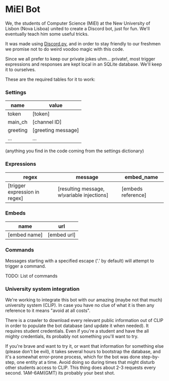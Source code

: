 # MiEI Bot
We, the students of Computer Science (MiEI) at the New University of Lisbon (Nova Lisboa) united to create a Discord bot, just for fun. We'll eventually teach him some useful tricks.

It was made using [Discord.py](https://github.com/Rapptz/discord.py), and in order to stay friendly to our freshmen we promise not to do weird voodoo magic with this code.

Since we all prefer to keep our private jokes uhm... private!, most trigger expressions and responses are kept local in an SQLite database. We'll keep it to ourselves.

These are the required tables for it to work:
### Settings
| name | value |
|--|--|
| token | [token] |
| main_ch | [channel ID] |
| greeting | [greeting message] |
| ... | ... |
(anything you find in the code coming from the settings dictionary)

### Expressions
| regex | message | embed_name
|--|--|--|
| [trigger expression in regex] | [resulting message, w\variable injections] | [embeds reference] |


### Embeds
| name | url |
|--|--|
| [embed name] | [embed url] |


### Commands
Messages starting with a specified escape ('.' by default) will attempt to trigger a command.

TODO: List of commands

### University system integration
We're working to integrate this bot with our amazing (maybe not that much) university system (CLIP).
In case you have no clue of what it is then any reference to it means "avoid at all costs".

There is a crawler to download every relevant public information out of CLIP in order to populate the bot database (and update it when needed).
It requires student credentials.
Even if you're a student and have the all mighty credentials, its probably not something you'll want to try.

If you're brave and want to try it, or want that information for something else (please don't be evil), it takes several hours to bootstrap the database, and it's a somewhat error-prone process, which for the bot was done step-by-step, one entity at a time.
Avoid doing so during times that might disturb other students access to CLIP. This thing does about 2-3 requests every second. 1AM-6AM(GMT) its probably your best shot.
